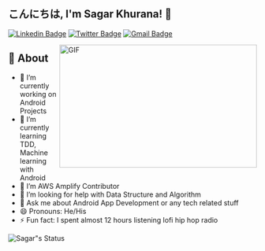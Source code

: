## こんにちは, I'm Sagar Khurana! 👋

[![Linkedin Badge](https://img.shields.io/badge/-sagarkhurana-blue?style=social&logo=Linkedin&logoColor=blue&link=https://www.linkedin.com/in/sagar-khurana-b98a9418b/)](https://www.linkedin.com/in/sagar-khurana-b98a9418b/)
[![Twitter Badge](http://img.shields.io/badge/-@SagarKh03980377-1ca0f1?style=social&logo=twitter&logoColor=blue&link=https://twitter.com/prathamk22)](https://twitter.com/SagarKh03980377)
[![Gmail Badge](https://img.shields.io/badge/-Gmail-c14438?style=social&logo=Gmail&logoColor=red&link=mailto:sagarkhurana00786@gmail.com)](mailto:sagarkhurana00786@gmail.com)

<img align="right" height="250" width="400" alt="GIF" src="https://miro.medium.com/max/1360/1*IRGHmiGsa16stedQvIaZfw.gif" />

## 🧐 About
- 🔭 I’m currently working on Android Projects
- 🌱 I’m currently learning TDD, Machine learning with Android
- 👯 I’m AWS Amplify Contributor
- 🤔 I’m looking for help with Data Structure and Algorithm 
- 💬 Ask me about Android App Development or any tech related stuff
- 😄 Pronouns: He/His
- ⚡ Fun fact: I spent almost 12 hours listening lofi hip hop radio

![Sagar"s Status](https://github-readme-stats.vercel.app/api?username=hellosagar&show_icons=true&hide_border=true)

